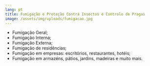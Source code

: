 ```yaml
---
lang: pt
title: Fumigação e Proteção Contra Insectos e Controlo de Pragas
image: /assets/img/uploads/fumigacao.jpg
---
```

* Fumigação Geral;
* Fumigação Interna;
* Fumigação Externa;
* Fumigação de residências;
* Fumigação em empresas: escritórios, restaurantes, hotéis;
* Fumigação em armazéns, pátios, jardins, madeiras e muito mais.
